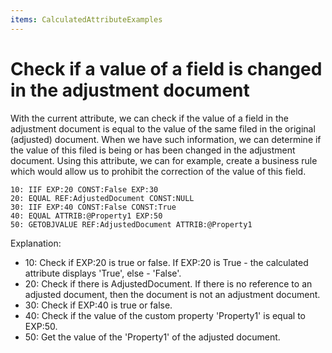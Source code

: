 ```yaml
---
items: CalculatedAttributeExamples
---
```


# Check if a value of a field is changed in the adjustment document

With the current attribute, we can check if the value of a field in the adjustment document is equal to the value of the same filed in the original (adjusted) document. When we have such information, we can determine if the value of this filed is being or has been changed in the adjustment document. Using this attribute, we can for example, create a business rule which would allow us to prohibit the correction of the value of this field.



```
10: IIF EXP:20 CONST:False EXP:30
20: EQUAL REF:AdjustedDocument CONST:NULL                                  
30: IIF EXP:40 CONST:False CONST:True      
40: EQUAL ATTRIB:@Property1 EXP:50                              
50: GETOBJVALUE REF:AdjustedDocument ATTRIB:@Property1                     
```



Explanation:

- 10: Check if EXP:20 is true or false. If EXP:20 is True - the calculated attribute displays 'True', else - 'False'.
- 20: Check if there is AdjustedDocument. If there is no reference to an adjusted document, then the document is not an adjustment document.
- 30: Check if EXP:40 is true or false.
- 40: Check if the value of the custom property 'Property1' is equal to EXP:50.
- 50: Get the value of the 'Property1' of the adjusted document.
